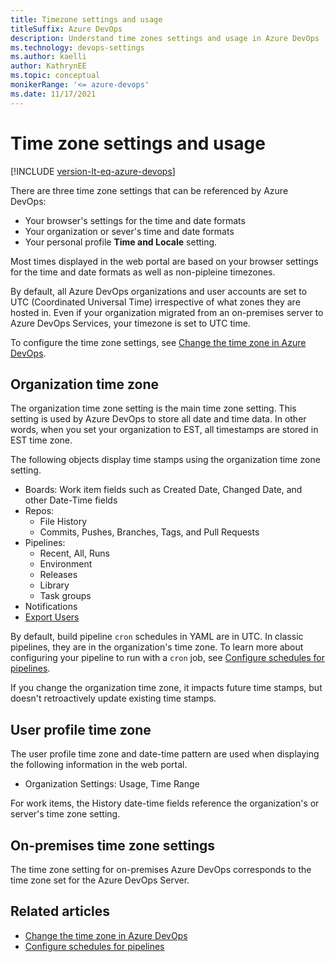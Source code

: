 ```yaml
---
title: Timezone settings and usage
titleSuffix: Azure DevOps  
description: Understand time zones settings and usage in Azure DevOps  
ms.technology: devops-settings
ms.author: kaelli
author: KathrynEE
ms.topic: conceptual
monikerRange: '<= azure-devops'
ms.date: 11/17/2021
---
```


# Time zone settings and usage

[!INCLUDE [version-lt-eq-azure-devops](../../includes/version-lt-eq-azure-devops.md)]  

There are three time zone settings that can be referenced by Azure DevOps: 

- Your browser's settings for the time and date formats 
- Your organization or sever's time and date formats
- Your personal profile **Time and Locale** setting. 

Most times displayed in the web portal are based on your browser settings for the time and date formats as well as non-pipleine timezones. 

By default, all Azure DevOps organizations and user accounts are set to UTC (Coordinated Universal Time) irrespective of what zones they are hosted in. Even if your organization migrated from an on-premises server to Azure DevOps Services, your timezone is set to UTC time.

To configure the time zone settings, see [Change the time zone in Azure DevOps](../accounts/change-time-zone.md).

## Organization time zone

The organization time zone setting is the main time zone setting. This setting is used by Azure DevOps to store all date and time data. In other words, when you set your organization to EST, all timestamps are stored in EST time zone. 
 
The following objects display time stamps using the organization time zone setting. 

- Boards: Work item fields such as Created Date, Changed Date, and other Date-Time fields 
- Repos: 
	- File History
	- Commits, Pushes, Branches, Tags, and Pull Requests 
- Pipelines: 
  - Recent, All, Runs
  - Environment
  - Releases 
  - Library
  - Task groups
- Notifications
- [Export Users](../security/export-users-audit-log.md)

By default, build pipeline `cron` schedules in YAML are in UTC. In classic pipelines, they are in the organization's time zone. To learn more about configuring your pipeline to run with a `cron` job, see [Configure schedules for pipelines](../../pipelines/process/scheduled-triggers.md).


If you change the organization time zone, it impacts future time stamps, but doesn't retroactively update existing time stamps. 

## User profile time zone

The user profile time zone and date-time pattern are used when displaying the following information in the web portal.  

- Organization Settings: Usage, Time Range

For work items, the History date-time fields reference the organization's or server's time zone setting. 

## On-premises time zone settings

The time zone setting for on-premises Azure DevOps corresponds to the time zone set for the Azure DevOps Server. 

## Related articles

- [Change the time zone in Azure DevOps](../accounts/change-time-zone.md)
- [Configure schedules for pipelines](../../pipelines/process/scheduled-triggers.md)


<!--- REMOVED from user profile time zone on 11/17/2021


- Boards: 
  - Project configuration, Iteration Start and End Dates
  - Team configuration, Iteration Start and End Dates
  - Work item form 

-->
